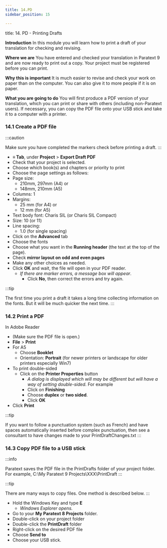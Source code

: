 ```yaml
---
title: 14.PD
sidebar_position: 15

---
```




title: 14. PD - Printing Drafts


**Introduction**
In this module you will learn how to print a draft of your translation for checking and revising.


**Where we are**
You have entered and checked your translation in Paratext 9 and are now ready to print out a copy. Your project must be registered before you can print.


**Why this is important**
It is much easier to revise and check your work on paper than on the computer. You can also give it to more people if it is on paper.


**What you are going to do**
You will first produce a PDF version of your translation, which you can print or share with others (including non-Paratext users). If necessary, you can copy the PDF file onto your USB stick and take it to a computer with a printer.


### 14.1 Create a PDF file


:::caution


Make sure you have completed the markers check before printing a draft. :::

- **≡ Tab**, under **Project** > **Export Draft PDF**
- Check that your project is selected.
- Choose which book(s) and chapters or priority to print
- Choose the page settings as follows:
- Page size:
	- 210mm, 297mm (A4) or
	- 148mm, 210mm (A5)
- Columns: 1
- Margins:
	- 25 mm (for A4) or
	- 12 mm (for A5)
- Text body font: Charis SIL (or Charis SIL Compact)
- Size: 10 (or 11)
- Line spacing:
	- 1.0 (for single spacing)
- Click on the **Advanced** tab
- Choose the fonts
- Choose what you want in the **Running header** (the text at the top of the page).
- Check **mirror layout on odd and even pages**
- Make any other choices as needed.
- Click **OK** and wait, the file will open in your PDF reader.
	- _If there are marker errors, a message box will appear_.
		- Click **No**, then correct the errors and try again.

:::tip


The first time you print a draft it takes a long time collecting information on the fonts. But it will be much quicker the next time. :::


### 14.2 Print a PDF


In Adobe Reader

- (Make sure the PDF file is open.)
- **File** > **Print**
- For A5
	- Choose **Booklet**
	- Orientation: **Portrait** (for newer printers or landscape for older printers especially Win7)
- To print double-sided
	- Click on the **Printer Properties** button
		- _A dialog is displayed which will may be different but will have a way of setting double-sided._ For example
		- Click on **Finishing**
		- Choose **duplex** or **two sided**.
		- Click **OK**
- Click **Print**

:::tip


If you want to follow a punctuation system (such as French) and have spaces automatically inserted before complex punctuation, then see a consultant to have changes made to your PrintDraftChanges.txt :::


### 14.3 Copy PDF file to a USB stick


:::info


Paratext saves the PDF file in the PrintDrafts folder of your project folder. For example, C:\My Paratext 9 Projects\XXX\PrintDraft :::


:::tip


There are many ways to copy files. One method is described below. :::

- Hold the Windows Key and type **E**
	- _Windows Explorer opens._
- Go to your **My Paratext 8 Projects** folder.
- Double-click on your project folder
- Double-click the **PrintDraft** folder
- Right-click on the desired PDF file
- Choose **Send to**
- Choose your USB stick.
